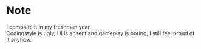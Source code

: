 # Note
I complete it in my freshman year.  
Codingstyle is ugly, UI is absent and gameplay is boring, I still feel proud of it anyhow.
